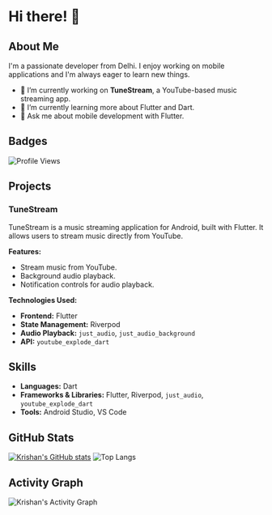 # Hi there! 👋

## About Me

I'm a passionate developer from Delhi. I enjoy working on mobile applications and I'm always eager to learn new things.
- 🔭 I’m currently working on **TuneStream**, a YouTube-based music streaming app.
- 🌱 I’m currently learning more about Flutter and Dart.
- 💬 Ask me about mobile development with Flutter.

## Badges

![Profile Views](https://komarev.com/ghpvc/?username=krishan-19-dev&color=blue)


## Projects

### TuneStream

TuneStream is a music streaming application for Android, built with Flutter. It allows users to stream music directly from YouTube.

**Features:**
- Stream music from YouTube.
- Background audio playback.
- Notification controls for audio playback.

**Technologies Used:**
- **Frontend:** Flutter
- **State Management:** Riverpod
- **Audio Playback:** `just_audio`, `just_audio_background`
- **API:** `youtube_explode_dart`

## Skills

*   **Languages:** Dart
*   **Frameworks & Libraries:** Flutter, Riverpod, `just_audio`, `youtube_explode_dart`
*   **Tools:** Android Studio, VS Code

## GitHub Stats

[![Krishan's GitHub stats](https://github-readme-stats.vercel.app/api?username=krishan-19-dev&show_icons=true&theme=radical)](https://github.com/anuraghazra/github-readme-stats)  ![Top Langs](https://github-readme-stats.vercel.app/api/top-langs/?username=krishan-19-dev&layout=compact)

## Activity Graph

![Krishan's Activity Graph](https://github-readme-activity-graph.vercel.app/graph?username=krishan-19-dev&theme=github)
